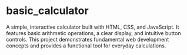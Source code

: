 # basic_calculator
A simple, interactive calculator built with HTML, CSS, and JavaScript. It features basic arithmetic operations, a clear display, and intuitive button controls. This project demonstrates fundamental web development concepts and provides a functional tool for everyday calculations.
